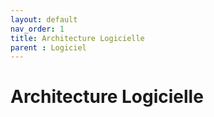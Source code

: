 ```yaml
---
layout: default
nav_order: 1
title: Architecture Logicielle
parent : Logiciel
---
```


# Architecture Logicielle

<!-- 

Organisation modulaire du code
 → Schéma des différents modules (contrôle moteur, capteurs, stabilisation, etc.).
 → Logigramme interactif des interactions entre les composants logiciels.


Langages et bibliothèques utilisées
 → C++, Python, ROS (si utilisé).
 → Frameworks et outils pour la simulation (Gazebo, MATLAB, etc.).

-->
